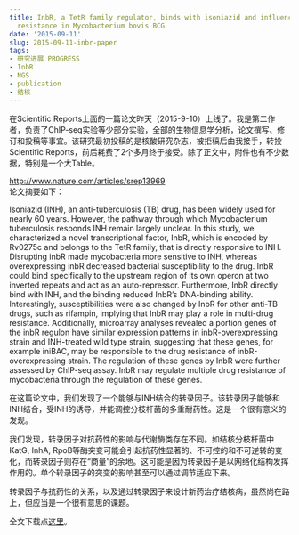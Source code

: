 ```yaml
---
title: InbR, a TetR family regulator, binds with isoniazid and influences multidrug
  resistance in Mycobacterium bovis BCG
date: '2015-09-11'
slug: 2015-09-11-inbr-paper
tags:
- 研究进展 PROGRESS
- InbR
- NGS
- publication
- 结核
---
```



在Scientific
Reports上面的一篇论文昨天（2015-9-10）上线了。我是第二作者，负责了ChIP-seq实验等少部分实验，全部的生物信息学分析，论文撰写、修订和投稿等事宜。该研究最初投稿的是核酸研究杂志，被拒稿后由我接手，转投Scientific
Reports，前后耗费了2个多月终于接受。除了正文中，附件也有不少数据，特别是一个大Table。

<http://www.nature.com/articles/srep13969>  
论文摘要如下：

Isoniazid (INH), an anti-tuberculosis (TB) drug, has been widely used
for nearly 60 years. However, the pathway through which Mycobacterium
tuberculosis responds INH remain largely unclear. In this study, we
characterized a novel transcriptional factor, InbR, which is encoded by
Rv0275c and belongs to the TetR family, that is directly responsive to
INH. Disrupting inbR made mycobacteria more sensitive to INH, whereas
overexpressing inbR decreased bacterial susceptibility to the drug. InbR
could bind specifically to the upstream region of its own operon at two
inverted repeats and act as an auto-repressor. Furthermore, InbR
directly bind with INH, and the binding reduced InbR’s DNA-binding
ability. Interestingly, susceptibilities were also changed by InbR for
other anti-TB drugs, such as rifampin, implying that InbR may play a
role in multi-drug resistance. Additionally, microarray analyses
revealed a portion genes of the inbR regulon have similar expression
patterns in inbR-overexpressing strain and INH-treated wild type strain,
suggesting that these genes, for example iniBAC, may be responsible to
the drug resistance of inbR-overexpressing strain. The regulation of
these genes by InbR were further assessed by ChIP-seq assay. InbR may
regulate multiple drug resistance of mycobacteria through the regulation
of these genes.

在这篇论文中，我们发现了一个能够与INH结合的转录因子。该转录因子能够和INH结合，受INH的诱导，并能调控分枝杆菌的多重耐药性。这是一个很有意义的发现。

我们发现，转录因子对抗药性的影响与代谢酶类存在不同。如结核分枝杆菌中KatG,
InhA,
RpoB等酶突变可能会引起抗药性显著的、不可控的和不可逆转的变化，而转录因子则存在“商量”的余地。这可能是因为转录因子是以网络化结构发挥作用的。单个转录因子的突变的影响甚至可以通过调节适应下来。

转录因子与抗药性的关系，以及通过转录因子来设计新药治疗结核病，虽然尚在路上，但应当是一个很有意思的课题。

全文下载点[这里](https://cloudfs-spring.oss-cn-qingdao.aliyuncs.com/bio_spring_uploads/2015/09/srep13969.pdf)。
